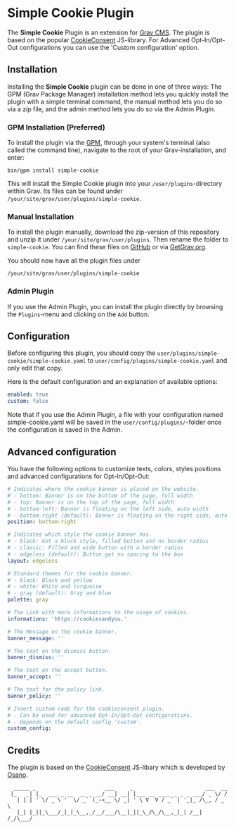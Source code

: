 # Simple Cookie Plugin

The **Simple Cookie** Plugin is an extension for [Grav CMS](http://github.com/getgrav/grav). The plugin is based on the popular [CookieConsent](https://cookieconsent.osano.com/) JS-library. For Advanced Opt-In/Opt-Out configurations you can use the 'Custom configuration' option.

## Installation

Installing the **Simple Cookie** plugin can be done in one of three ways: The GPM (Grav Package Manager) installation method lets you quickly install the plugin with a simple terminal command, the manual method lets you do so via a zip file, and the admin method lets you do so via the Admin Plugin.

### GPM Installation (Preferred)

To install the plugin via the [GPM](http://learn.getgrav.org/advanced/grav-gpm), through your system's terminal (also called the command line), navigate to the root of your Grav-installation, and enter:

    bin/gpm install simple-cookie

This will install the Simple Cookie plugin into your `/user/plugins`-directory within Grav. Its files can be found under `/your/site/grav/user/plugins/simple-cookie`.

### Manual Installation

To install the plugin manually, download the zip-version of this repository and unzip it under `/your/site/grav/user/plugins`. Then rename the folder to `simple-cookie`. You can find these files on [GitHub](https://github.com/thomasschwarz96/grav-plugin-simple-cookie) or via [GetGrav.org](http://getgrav.org/downloads/plugins#extras).

You should now have all the plugin files under

    /your/site/grav/user/plugins/simple-cookie


### Admin Plugin

If you use the Admin Plugin, you can install the plugin directly by browsing the `Plugins`-menu and clicking on the `Add` button.

## Configuration

Before configuring this plugin, you should copy the `user/plugins/simple-cookie/simple-cookie.yaml` to `user/config/plugins/simple-cookie.yaml` and only edit that copy.

Here is the default configuration and an explanation of available options:

```yaml
enabled: true
custom: false
```

Note that if you use the Admin Plugin, a file with your configuration named simple-cookie.yaml will be saved in the `user/config/plugins/`-folder once the configuration is saved in the Admin.

## Advanced configuration

You have the following options to customize texts, colors, styles positions and advanced configurations for Opt-In/Opt-Out:

```yaml
# Indicates where the cookie banner is placed on the website.
# - bottom: Banner is on the bottom of the page, full width
# - top: Banner is on the top of the page, full width
# - bottom-left: Banner is floating on the left side, auto width
# - bottom-right (default): Banner is floating on the right side, auto width
position: bottom-right

# Indicates which style the cookie banner has.
# - block: Got a block style, filled button and no border radius
# - classic: Filled and wide button with a border radius
# - edgeless (default): Button got no spacing to the box
layout: edgeless

# Standard themes for the cookie banner.
# - black: Black and yellow
# - white: White and turquoise
# - gray (default): Gray and blue
palette: gray

# The Link with more informations to the usage of cookies.
informations: 'https://cookiesandyou.'

# The Message on the cookie banner.
banner_message: ''

# The text on the dismiss button.
banner_dismiss: ''

# The text on the accept button.
banner_accept: ''

# The text for the policy link.
banner_policy: ''

# Insert custom code for the cookieconsent plugin.
# - Can be used for advanced Opt-In/Opt-Out configurations.
# - Depends on the default config 'custom'.
custom_config:
```


## Credits

The plugin is based on the [CookieConsent](https://cookieconsent.osano.com/) JS-libary which is developed by [Osano](https://www.osano.com/).


```
  _____ _                      ___     _                       ___  __
 |_   _| |_  ___ _ __  __ _ __/ __| __| |___ __ ____ _ _ _ ___/ _ \/ /
   | | | ' \/ _ \ '  \/ _` (_-<__ \/ _| ' \ V  V / _` | '_|_ /\_, / _ \
   |_| |_||_\___/_|_|_\__,_/__/___/\__|_||_\_/\_/\__,_|_| /__| /_/\___/
```
